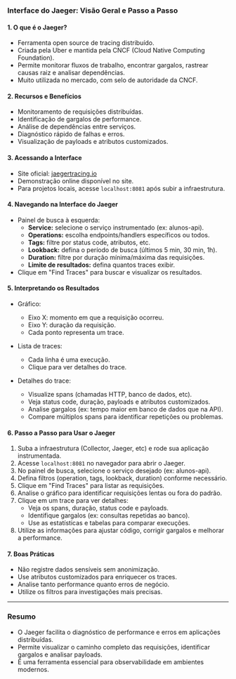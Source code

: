 ### Interface do Jaeger: Visão Geral e Passo a Passo

#### 1. O que é o Jaeger?

- Ferramenta open source de tracing distribuído.
- Criada pela Uber e mantida pela CNCF (Cloud Native Computing Foundation).
- Permite monitorar fluxos de trabalho, encontrar gargalos, rastrear causas raiz e analisar dependências.
- Muito utilizada no mercado, com selo de autoridade da CNCF.

#### 2. Recursos e Benefícios

- Monitoramento de requisições distribuídas.
- Identificação de gargalos de performance.
- Análise de dependências entre serviços.
- Diagnóstico rápido de falhas e erros.
- Visualização de payloads e atributos customizados.

#### 3. Acessando a Interface

- Site oficial: [jaegertracing.io](https://www.jaegertracing.io)
- Demonstração online disponível no site.
- Para projetos locais, acesse `localhost:8081` após subir a infraestrutura.

#### 4. Navegando na Interface do Jaeger

- Painel de busca à esquerda:
  - **Service:** selecione o serviço instrumentado (ex: alunos-api).
  - **Operations:** escolha endpoints/handlers específicos ou todos.
  - **Tags:** filtre por status code, atributos, etc.
  - **Lookback:** defina o período de busca (últimos 5 min, 30 min, 1h).
  - **Duration:** filtre por duração mínima/máxima das requisições.
  - **Limite de resultados:** defina quantos traces exibir.
- Clique em "Find Traces" para buscar e visualizar os resultados.

#### 5. Interpretando os Resultados

- Gráfico:
  - Eixo X: momento em que a requisição ocorreu.
  - Eixo Y: duração da requisição.
  - Cada ponto representa um trace.
- Lista de traces:

  - Cada linha é uma execução.
  - Clique para ver detalhes do trace.

- Detalhes do trace:
  - Visualize spans (chamadas HTTP, banco de dados, etc).
  - Veja status code, duração, payloads e atributos customizados.
  - Analise gargalos (ex: tempo maior em banco de dados que na API).
  - Compare múltiplos spans para identificar repetições ou problemas.

#### 6. Passo a Passo para Usar o Jaeger

1. Suba a infraestrutura (Collector, Jaeger, etc) e rode sua aplicação instrumentada.
2. Acesse `localhost:8081` no navegador para abrir o Jaeger.
3. No painel de busca, selecione o serviço desejado (ex: alunos-api).
4. Defina filtros (operation, tags, lookback, duration) conforme necessário.
5. Clique em "Find Traces" para listar as requisições.
6. Analise o gráfico para identificar requisições lentas ou fora do padrão.
7. Clique em um trace para ver detalhes:
   - Veja os spans, duração, status code e payloads.
   - Identifique gargalos (ex: consultas repetidas ao banco).
   - Use as estatísticas e tabelas para comparar execuções.
8. Utilize as informações para ajustar código, corrigir gargalos e melhorar a performance.

#### 7. Boas Práticas

- Não registre dados sensíveis sem anonimização.
- Use atributos customizados para enriquecer os traces.
- Analise tanto performance quanto erros de negócio.
- Utilize os filtros para investigações mais precisas.

---

### Resumo

- O Jaeger facilita o diagnóstico de performance e erros em aplicações distribuídas.
- Permite visualizar o caminho completo das requisições, identificar gargalos e analisar payloads.
- É uma ferramenta essencial para observabilidade em ambientes modernos.
